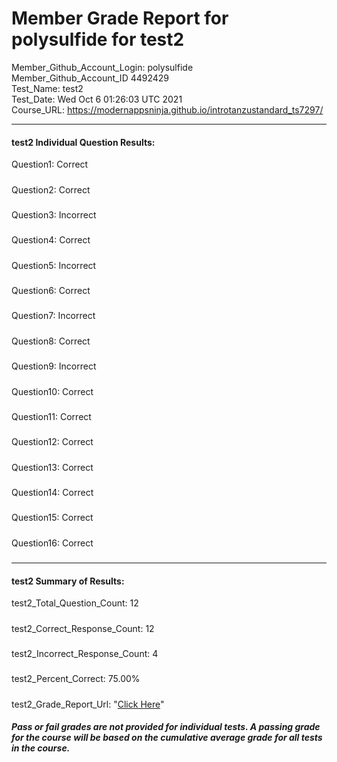 # Member Grade Report for polysulfide for test2  
   
Member_Github_Account_Login: polysulfide  
Member_Github_Account_ID 4492429  
Test_Name: test2  
Test_Date: Wed Oct  6 01:26:03 UTC 2021  
Course_URL: https://modernappsninja.github.io/introtanzustandard_ts7297/  
   
---  
#### test2 Individual Question Results:  
Question1: Correct  
#####  
Question2: Correct  
#####  
Question3: Incorrect  
#####  
Question4: Correct  
#####  
Question5: Incorrect  
#####  
Question6: Correct  
#####  
Question7: Incorrect  
#####  
Question8: Correct  
#####  
Question9: Incorrect  
#####  
Question10: Correct  
#####  
Question11: Correct  
#####  
Question12: Correct  
#####  
Question13: Correct  
#####  
Question14: Correct  
#####  
Question15: Correct  
#####  
Question16: Correct  
#####  
---  
#### test2 Summary of Results:  
test2_Total_Question_Count: 12  
#####  
test2_Correct_Response_Count: 12  
#####  
test2_Incorrect_Response_Count: 4  
#####  
test2_Percent_Correct: 75.00%  
#####  
test2_Grade_Report_Url: "[Click Here](https://github.com/modernappsninjas/polysulfide/blob/main/static/userdata/courses/introtanzustandard_ts7297/grade_report.pr386.test2.md)"
##### Pass or fail grades are not provided for individual tests. A passing grade for the course will be based on the cumulative average grade for all tests in the course.  
